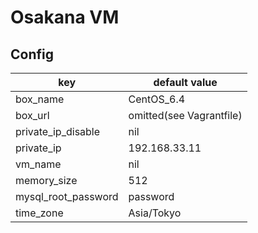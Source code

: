 # Osakana VM

## Config
 | key                 | default value            |
 | ------------------- | ------------------------ |
 | box_name            | CentOS_6.4               |
 | box_url             | omitted(see Vagrantfile) |
 | private_ip_disable  | nil                      |
 | private_ip          | 192.168.33.11            |
 | vm_name             | nil                      |
 | memory_size         | 512                      |
 | mysql_root_password | password                 |
 | time_zone           | Asia/Tokyo               |
